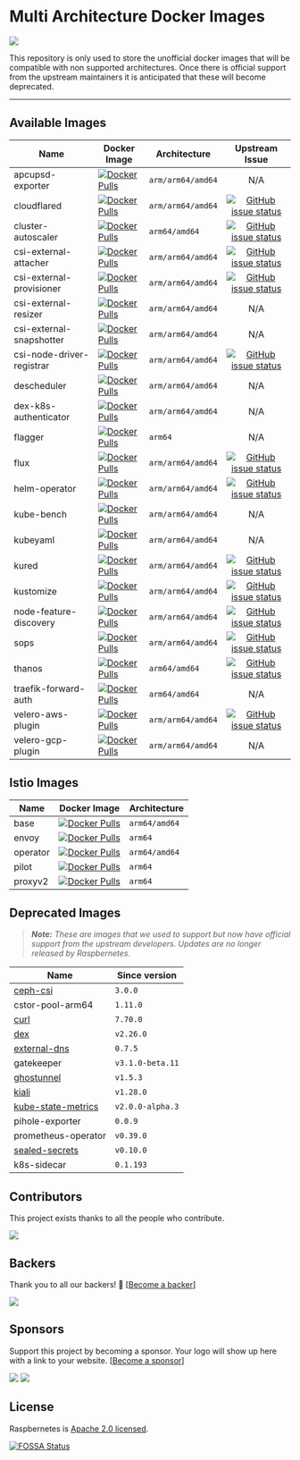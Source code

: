 # Multi Architecture Docker Images

<a href="https://app.fossa.com/projects/git%2Bgithub.com%2Fraspbernetes%2Fmulti-arch-images?ref=badge_shield" alt="FOSSA Status"><img src="https://app.fossa.com/api/projects/git%2Bgithub.com%2Fraspbernetes%2Fmulti-arch-images.svg?type=shield"/></a>

This repository is only used to store the unofficial docker images that will be compatible with non supported architectures. Once there is official support from the upstream maintainers it is anticipated that these will become deprecated.
****
## Available Images

| Name                      | Docker Image                                                                                                                                                   | Architecture      |                                                                                        Upstream Issue                                                                                        |
| ------------------------- | -------------------------------------------------------------------------------------------------------------------------------------------------------------- | ----------------- | :------------------------------------------------------------------------------------------------------------------------------------------------------------------------------------------: |
| apcupsd-exporter          | [![Docker Pulls](https://img.shields.io/docker/pulls/raspbernetes/apcupsd-exporter)](https://hub.docker.com/r/raspbernetes/apcupsd-exporter)                   | `arm/arm64/amd64` |                                                                                             N/A                                                                                              |
| cloudflared               | [![Docker Pulls](https://img.shields.io/docker/pulls/raspbernetes/cloudflared)](https://hub.docker.com/r/raspbernetes/cloudflared)                             | `arm/arm64/amd64` |                 [![GitHub issue status](https://img.shields.io/github/issues/detail/state/cloudflare/cloudflared/140)](https://github.com/cloudflare/cloudflared/issues/140)                 |
| cluster-autoscaler        | [![Docker Pulls](https://img.shields.io/docker/pulls/raspbernetes/cluster-autoscaler)](https://hub.docker.com/r/raspbernetes/cluster-autoscaler)               | `arm64/amd64`     |                 [![GitHub issue status](https://img.shields.io/github/issues/detail/state/kubernetes/autoscaler/3419)](https://github.com/kubernetes/autoscaler/issues/3419)                 |
| csi-external-attacher     | [![Docker Pulls](https://img.shields.io/docker/pulls/raspbernetes/csi-external-attacher)](https://hub.docker.com/r/raspbernetes/csi-external-attacher)         | `arm/arm64/amd64` |        [![GitHub issue status](https://img.shields.io/github/issues/detail/state/kubernetes-csi/external-attacher/224)](https://github.com/kubernetes-csi/external-attacher/pull/224)        |
| csi-external-provisioner  | [![Docker Pulls](https://img.shields.io/docker/pulls/raspbernetes/csi-external-provisioner)](https://hub.docker.com/r/raspbernetes/csi-external-provisioner)   | `arm/arm64/amd64` |    [![GitHub issue status](https://img.shields.io/github/issues/detail/state/kubernetes-csi/external-provisioner/381)](https://github.com/kubernetes-csi/external-provisioner/issues/381)    |
| csi-external-resizer      | [![Docker Pulls](https://img.shields.io/docker/pulls/raspbernetes/csi-external-resizer)](https://hub.docker.com/r/raspbernetes/csi-external-resizer)           | `arm/arm64/amd64` |                                                                                             N/A                                                                                              |
| csi-external-snapshotter  | [![Docker Pulls](https://img.shields.io/docker/pulls/raspbernetes/csi-external-snapshotter)](https://hub.docker.com/r/raspbernetes/csi-external-snapshotter)   | `arm/arm64/amd64` |                                                                                             N/A                                                                                              |
| csi-node-driver-registrar | [![Docker Pulls](https://img.shields.io/docker/pulls/raspbernetes/csi-node-driver-registrar)](https://hub.docker.com/r/raspbernetes/csi-node-driver-registrar) | `arm/arm64/amd64` |    [![GitHub issue status](https://img.shields.io/github/issues/detail/state/kubernetes-csi/node-driver-registrar/48)](https://github.com/kubernetes-csi/node-driver-registrar/issues/48)    |
| descheduler               | [![Docker Pulls](https://img.shields.io/docker/pulls/raspbernetes/descheduler)](https://hub.docker.com/r/raspbernetes/descheduler)                             | `arm/arm64/amd64` |                                                                                             N/A                                                                                              |
| dex-k8s-authenticator     | [![Docker Pulls](https://img.shields.io/docker/pulls/raspbernetes/dex-k8s-authenticator)](https://hub.docker.com/r/raspbernetes/dex-k8s-authenticator)         | `arm/arm64/amd64` |                                                                                             N/A                                                                                              |
| flagger                   | [![Docker Pulls](https://img.shields.io/docker/pulls/raspbernetes/flagger)](https://hub.docker.com/r/raspbernetes/flagger)                                     | `arm64`           |                                                                                             N/A                                                                                              |
| flux                      | [![Docker Pulls](https://img.shields.io/docker/pulls/raspbernetes/flux)](https://hub.docker.com/r/raspbernetes/flux)                                           | `arm/arm64/amd64` |                           [![GitHub issue status](https://img.shields.io/github/issues/detail/state/fluxcd/flux/1761)](https://github.com/fluxcd/flux/issues/1761)                           |
| helm-operator             | [![Docker Pulls](https://img.shields.io/docker/pulls/raspbernetes/helm-operator)](https://hub.docker.com/r/raspbernetes/helm-operator)                         | `arm/arm64/amd64` |                   [![GitHub issue status](https://img.shields.io/github/issues/detail/state/fluxcd/helm-operator/147)](https://github.com/fluxcd/helm-operator/issues/147)                   |
| kube-bench                | [![Docker Pulls](https://img.shields.io/docker/pulls/raspbernetes/kube-bench)](https://hub.docker.com/r/raspbernetes/kube-bench)                               | `arm/arm64/amd64` |                                                                                             N/A                                                                                              |
| kubeyaml                  | [![Docker Pulls](https://img.shields.io/docker/pulls/raspbernetes/kubeyaml)](https://hub.docker.com/r/raspbernetes/kubeyaml)                                   | `arm/arm64/amd64` |                                                                                             N/A                                                                                              |
| kured                     | [![Docker Pulls](https://img.shields.io/docker/pulls/raspbernetes/kured)](https://hub.docker.com/r/raspbernetes/kured)                                         | `arm/arm64/amd64` |                        [![GitHub issue status](https://img.shields.io/github/issues/detail/state/weaveworks/kured/23)](https://github.com/weaveworks/kured/issues/23)                        |
| kustomize                 | [![Docker Pulls](https://img.shields.io/docker/pulls/raspbernetes/kustomize)](https://hub.docker.com/r/raspbernetes/kustomize)                                 | `arm/arm64/amd64` |             [![GitHub issue status](https://img.shields.io/github/issues/detail/state/kubernetes-sigs/kustomize/2235)](https://github.com/kubernetes-sigs/kustomize/issues/2235)             |
| node-feature-discovery    | [![Docker Pulls](https://img.shields.io/docker/pulls/raspbernetes/node-feature-discovery)](https://hub.docker.com/r/raspbernetes/node-feature-discovery)       | `arm/arm64/amd64` | [![GitHub issue status](https://img.shields.io/github/issues/detail/state/kubernetes-sigs/node-feature-discovery/203)](https://github.com/kubernetes-sigs/node-feature-discovery/issues/203) |
| sops                      | [![Docker Pulls](https://img.shields.io/docker/pulls/raspbernetes/sops)](https://hub.docker.com/r/raspbernetes/sops)                                           | `arm/arm64/amd64` |                           [![GitHub issue status](https://img.shields.io/github/issues/detail/state/mozilla/sops/595)](https://github.com/mozilla/sops/issues/595)                           |
| thanos                    | [![Docker Pulls](https://img.shields.io/docker/pulls/raspbernetes/thanos)](https://hub.docker.com/r/raspbernetes/thanos)                                       | `arm64/amd64`     |                      [![GitHub issue status](https://img.shields.io/github/issues/detail/state/thanos-io/thanos/1851)](https://github.com/thanos-io/thanos/issues/1851)                      |
| traefik-forward-auth      | [![Docker Pulls](https://img.shields.io/docker/pulls/raspbernetes/traefik-forward-auth)](https://hub.docker.com/r/raspbernetes/traefik-forward-auth)           | `arm64/amd64`     |                                                                                             N/A                                                                                              |
| velero-aws-plugin         | [![Docker Pulls](https://img.shields.io/docker/pulls/raspbernetes/velero-aws-plugin)](https://hub.docker.com/r/raspbernetes/velero-aws-plugin)                 | `arm/arm64/amd64` |      [![GitHub issue status](https://img.shields.io/github/issues/detail/state/vmware-tanzu/velero-plugin-for-aws/18)](https://github.com/vmware-tanzu/velero-plugin-for-aws/issues/18)      |
| velero-gcp-plugin         | [![Docker Pulls](https://img.shields.io/docker/pulls/raspbernetes/velero-gcp-plugin)](https://hub.docker.com/r/raspbernetes/velero-gcp-plugin)                 | `arm/arm64/amd64` |                                                                                             N/A                                                                                              |

## Istio Images

| Name     | Docker Image                                                                                                                             | Architecture  |
| -------- | ---------------------------------------------------------------------------------------------------------------------------------------- | ------------- |
| base     | [![Docker Pulls](https://img.shields.io/docker/pulls/raspbernetes/istio-base)](https://hub.docker.com/r/raspbernetes/istio-base)         | `arm64/amd64` |
| envoy    | [![Docker Pulls](https://img.shields.io/docker/pulls/raspbernetes/istio-envoy)](https://hub.docker.com/r/raspbernetes/istio-envoy)       | `arm64`       |
| operator | [![Docker Pulls](https://img.shields.io/docker/pulls/raspbernetes/istio-operator)](https://hub.docker.com/r/raspbernetes/istio-operator) | `arm64/amd64` |
| pilot    | [![Docker Pulls](https://img.shields.io/docker/pulls/raspbernetes/istio-pilot)](https://hub.docker.com/r/raspbernetes/istio-pilot)       | `arm64`       |
| proxyv2  | [![Docker Pulls](https://img.shields.io/docker/pulls/raspbernetes/istio-proxyv2)](https://hub.docker.com/r/raspbernetes/istio-proxyv2)   | `arm64`       |

## Deprecated Images

> _**Note:** These are images that we used to support but now have official support from the upstream developers. Updates are no longer released by Raspbernetes._

| Name                                                                                           | Since version    |
| ---------------------------------------------------------------------------------------------- | ---------------- |
| [ceph-csi](https://quay.io/cephcsi/cephcsi)                                                    | `3.0.0`          |
| cstor-pool-arm64                                                                               | `1.11.0`         |
| [curl](https://hub.docker.com/r/curlimages/curl/tags?page=1&ordering=last_updated&name=7.70.0) | `7.70.0`         |
| [dex](https://hub.docker.com/r/dexidp/dex/tags)                                                | `v2.26.0`        |
| [external-dns](https://hub.docker.com/r/bitnami/external-dns/tags)                             | `0.7.5`          |
| gatekeeper                                                                                     | `v3.1.0-beta.11` |
| [ghostunnel](https://hub.docker.com/r/ghostunnel/ghostunnel/tags)                              | `v1.5.3`         |
| [kiali](https://quay.io/repository/kiali/kiali?tab=tags)                                       | `v1.28.0`        |
| [kube-state-metrics](k8s.gcr.io/kube-state-metrics/kube-state-metrics:v2.0.0-alpha.3)          | `v2.0.0-alpha.3` |
| pihole-exporter                                                                                | `0.0.9`          |
| prometheus-operator                                                                            | `v0.39.0`        |
| [sealed-secrets](https://quay.io/repository/bitnami/sealed-secrets-controller?tab=tags)        | `v0.10.0`        |
| k8s-sidecar                                                                                    | `0.1.193`        |

## Contributors

This project exists thanks to all the people who contribute.

<a href="https://github.com/raspbernetes/multi-arch-images/graphs/contributors"><img src="https://opencollective.com/raspbernetes/contributors.svg?width=890&button=false" /></a>

## Backers

Thank you to all our backers! 🙏 [[Become a backer](https://opencollective.com/raspbernetes#backer)]

<a href="https://opencollective.com/raspbernetes#backers" target="_blank"><img src="https://opencollective.com/raspbernetes/backers.svg"></a>

## Sponsors

Support this project by becoming a sponsor. Your logo will show up here with a link to your website. [[Become a sponsor](https://opencollective.com/raspbernetes#sponsor)]

<a href="https://opencollective.com/raspbernetes/sponsor/0/website" target="_blank"><img src="https://opencollective.com/raspbernetes/sponsor/0/avatar.svg"></a> <a href="https://opencollective.com/raspbernetes/sponsor/1/website" target="_blank"><img src="https://opencollective.com/raspbernetes/sponsor/1/avatar.svg"></a>

## License

Raspbernetes is [Apache 2.0 licensed](./LICENSE).


[![FOSSA Status](https://app.fossa.com/api/projects/git%2Bgithub.com%2Fraspbernetes%2Fmulti-arch-images.svg?type=large)](https://app.fossa.com/projects/git%2Bgithub.com%2Fraspbernetes%2Fmulti-arch-images?ref=badge_large)
